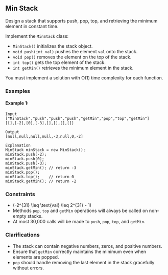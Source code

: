 ## Min Stack

Design a stack that supports push, pop, top, and retrieving the minimum element in constant time.

Implement the `MinStack` class:

* `MinStack()` initializes the stack object.
* `void push(int val)` pushes the element `val` onto the stack.
* `void pop()` removes the element on the top of the stack.
* `int top()` gets the top element of the stack.
* `int getMin()` retrieves the minimum element in the stack.

You must implement a solution with O(1) time complexity for each function.

### Examples

#### Example 1:

```
Input
["MinStack","push","push","push","getMin","pop","top","getMin"]
[[],[-2],[0],[-3],[],[],[],[]]

Output
[null,null,null,null,-3,null,0,-2]

Explanation
MinStack minStack = new MinStack();
minStack.push(-2);
minStack.push(0);
minStack.push(-3);
minStack.getMin(); // return -3
minStack.pop();
minStack.top();    // return 0
minStack.getMin(); // return -2
```

### Constraints

* \(-2^{31} \leq \text{val} \leq 2^{31} - 1\)
* Methods `pop`, `top` and `getMin` operations will always be called on non-empty stacks.
* At most 30,000 calls will be made to `push`, `pop`, `top`, and `getMin`.

### Clarifications
* The stack can contain negative numbers, zeros, and positive numbers.
* Ensure that `getMin` correctly maintains the minimum even when elements are popped.
* `pop` should handle removing the last element in the stack gracefully without errors.